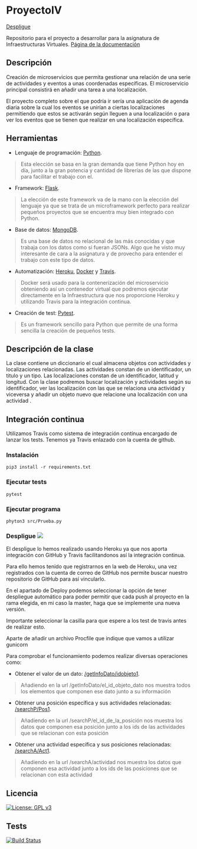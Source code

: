 # ProyectoIV

[Despligue](https://mysterious-bastion-92654.herokuapp.com/)

Repositorio para el proyecto a desarrollar para la asignatura de Infraestructuras Virtuales.
[Página de la documentación](https://antonioj95.github.io/ProyectoIV/)

## Descripción
Creación de microservicios que permita gestionar una relación de una serie de actividades y eventos a unas coordenadas específicas.
El microservicio principal consistirá en añadir una tarea a una localización.

El proyecto completo sobre el que podría ir sería una aplicación de agenda diaria sobre la cual los eventos se unirían a ciertas localizaciones permitiendo que estos se activarán según lleguen a una localización o para ver los eventos que se tienen que realizar en una localización específica.

## Herramientas
- Lenguaje de programación: [Python](https://www.python.org/).
> Esta elección se basa en la gran demanda que tiene Python hoy en día, junto a la gran potencia y cantidad de librerías de las que dispone para facilitar el trabajo con el.

- Framework: [Flask](http://flask.pocoo.org/).
> La elección de este framework va de la mano con la elección del lenguaje ya que se trata de un microframework perfecto para realizar pequeños proyectos que se encuentra muy bien integrado con Python.

- Base de datos: [MongoDB](https://www.mongodb.com/).
> Es una base de datos no relacional de las más conocidas y que trabaja con los datos como si fueran JSONs. Algo que he visto muy interesante de cara a la asignatura y de provecho para entender el trabajo con este tipo de datos.

- Automatización: [Heroku](https://www.heroku.com/), [Docker](https://www.docker.com/) y [Travis](https://travis-ci.org/).
> Docker será usado para la contenerización del microservicio obteniendo así un contenedor virtual que podremos ejecutar directamente en la Infraestructura que nos proporcione Heroku y utilizando Travis para la integración continua.

- Creación de test: [Pytest](https://docs.pytest.org/en/latest/).
> Es un framework sencillo para Python que permite de una forma sencilla la creación de pequeños tests.

## Descripción de la clase
La clase contiene un diccionario el cual almacena objetos con actividades y localizaciones relacionadas.
Las actividades constan de un identificador, un titulo y un tipo.
Las localizaciones constan de un identificador, latitud y longitud.
Con la clase podremos buscar localización y actividades según su identificador, ver las localización con las que se relaciona una actividad y viceversa y añadir un objeto nuevo que relacione una localización con una actividad .

## Integración continua
Utilizamos Travis como sistema de integración contínua encargado de lanzar los tests. Tenemos ya Travis enlazado con la cuenta de github.

### Instalación
`pip3 install -r requirements.txt`

### Ejecutar tests
`pytest`

### Ejecutar programa
`phyton3 src/Prueba.py`

### Despligue [![](https://www.herokucdn.com/deploy/button.svg)](https://mysterious-bastion-92654.herokuapp.com/)


El despligue lo hemos realizado usando Heroku ya que nos aporta integración con GitHub y Travis facilitandonos así la integración continua.

Para ello hemos tenido que registrarnos en la web de Heroku, una vez registrados con la cuenta de correo de GitHub nos permite buscar nuestro repositorio de GitHub para así vincularlo.

En el apartado de Deploy podemos seleccionar la opción de tener despliegue automático para poder permitir que cada push al proyecto en la rama elegida, en mi caso la master, haga que se implemente una nueva versión.

Importante seleccionar la casilla para que espere a los test de travis antes de realizar esto.

Aparte de añadir un archivo Procfile que indique que vamos a utilizar gunicorn

Para comprobar el funcionamiento podemos realizar diversas operaciones como:
- Obtener el valor de un dato: [/getInfoDato/idobjeto1](https://mysterious-bastion-92654.herokuapp.com/getInfoDato/idobjeto1).
> Añadiendo en la url /getInfoDato/el_id_objeto_dato nos muestra todos los elementos que componen ese dato junto a su información

- Obtener una posición específica y sus actividades relacionadas: [/searchP/Pos1](https://mysterious-bastion-92654.herokuapp.com/searchP/Pos1).
> Añadiendo en la url /searchP/el_id_de_la_posición nos muestra los datos que componen esa posición junto a los ids de las actividades que se relacionan con esta posición

- Obtener una actividad específica y sus posiciones relacionadas: [/searchA/Act1](https://mysterious-bastion-92654.herokuapp.com/searchA/Act1).
> Añadiendo en la url /searchA/actividad nos muestra los datos que componen esa actividad junto a los ids de las posiciones que se relacionan con esta actividad

## Licencia
[![License: GPL v3](https://img.shields.io/badge/License-GPL%20v3-blue.svg)](https://github.com/antonioJ95/ProyectoIV/blob/master/LICENSE)
## Tests
[![Build Status](https://travis-ci.org/antonioJ95/ProyectoIV.svg?branch=master)](https://travis-ci.org/antonioJ95/ProyectoIV)
